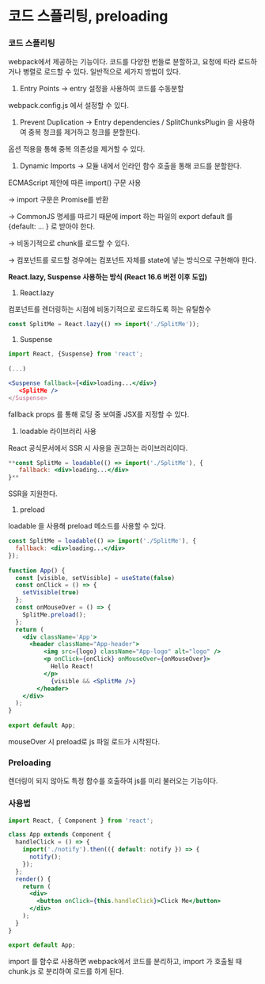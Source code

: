 # 코드 스플리팅, preloading

### 코드 스플리팅

webpack에서 제공하는 기능이다. 코드를 다양한 번들로 분할하고, 요청에 따라 로드하거나 병렬로 로드할 수 있다. 일반적으로 세가지 방법이 있다.

1. Entry Points → entry 설정을 사용하여 코드를 수동분할

webpack.config.js 에서 설정할 수 있다.

1. Prevent Duplication → Entry dependencies / SplitChunksPlugin 을 사용하여 중복 청크를 제거하고 청크를 분할한다.

옵션 적용을 통해 중복 의존성을 제거할 수 있다.

1. Dynamic Imports → 모듈 내에서 인라인 함수 호출을 통해 코드를 분할한다.

ECMAScript 제안에 따른 import() 구문 사용

→ import 구문은 Promise를 반환

→ CommonJS 명세를 따르기 때문에 import 하는 파일의 export default 를 {default: ... } 로 받아야 한다.

→ 비동기적으로 chunk를 로드할 수 있다.

→ 컴포넌트를 로드할 경우에는 컴포넌트 자체를 state에 넣는 방식으로 구현해야 한다.

**React.lazy, Suspense 사용하는 방식 (React 16.6 버전 이후 도입)**

1. React.lazy

컴포넌트를 렌더링하는 시점에 비동기적으로 로드하도록 하는 유틸함수

```jsx
const SplitMe = React.lazy(() => import('./SplitMe'));
```

1. Suspense

```jsx
import React, {Suspense} from 'react';
 
(...)

<Suspense fallback={<div>loading...</div>}
   <SplitMe />
</Suspense>
```

fallback props 를 통해 로딩 중 보여줄 JSX를 지정할 수 있다.

1. loadable 라이브러리 사용

React 공식문서에서 SSR 시 사용을 권고하는 라이브러리이다.

```jsx
**const SplitMe = loadable(() => import('./SplitMe'), {
   fallback: <div>loading...</div>
}**
```

SSR을 지원한다.

1. preload

 loadable 을 사용해 preload 메소드를 사용할 수 있다.

```jsx
const SplitMe = loadable(() => import('./SplitMe'), {
  fallback: <div>loading...</div>
});
 
function App() {
  const [visible, setVisible] = useState(false)
  const onClick = () => {
    setVisible(true)
  };
  const onMouseOver = () => {
    SplitMe.preload();
  };
  return (
    <div className='App'>
      <header className="App-header">
          <img src={logo} className="App-logo" alt="logo" />
          <p onClick={onClick} onMouseOver={onMouseOver}> 
            Hello React!
          </p>
            {visible && <SplitMe />}
        </header>
    </div>
  );
}
 
export default App;
```

mouseOver 시 preload로 js 파일 로드가 시작된다.

### Preloading

렌더링이 되지 않아도 특정 함수를 호출하여 js를 미리 불러오는 기능이다.

### 사용법

```jsx
import React, { Component } from 'react';

class App extends Component {
  handleClick = () => {
    import('./notify').then(({ default: notify }) => {
      notify();
    });
  };
  render() {
    return (
      <div>
        <button onClick={this.handleClick}>Click Me</button>
      </div>
    );
  }
}

export default App;
```

import 를 함수로 사용하면 webpack에서 코드를 분리하고, import 가 호출될 때 chunk.js 로 분리하여 로드를 하게 된다.